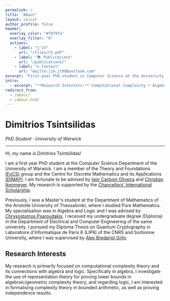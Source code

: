 ```yaml
---
permalink: /
title: "About"
layout: splash
author_profile: false
header:
  overlay_color: "#f8f9fa"
  overlay_filter: "0"
  actions:
    - label: "📄 CV"
      url: "/files/CV.pdf"
    - label: "📚 Publications"
      url: "/publications/"
    - label: "✉ Contact"
      url: "mailto:jim.jt99@outlook.com"
excerpt: "First-year PhD student in Computer Science at the University of Warwick"
intro: 
  - excerpt: "**Research Interests:** Computational Complexity • Algebra • Logic"
redirect_from: 
  - /about/
  - /about.html
---
```


# Dimitrios Tsintsilidas  
*PhD Student · University of Warwick*

---
Hi, my name is Dimitrios Tsintsilidas! 

I am a first year PhD student at the Computer Science Department of the University of Warwick. I am a member of the Theory and Foundations [(FoCS)](https://warwick.ac.uk/fac/sci/dcs/research/focs/) group and the Centre for Discrete Mathematics and its Applications [(DIMAP)](https://warwick.ac.uk/fac/cross_fac/dimap/). I am fortunate to be advised by [Igor Carboni Oliveira](https://www.dcs.warwick.ac.uk/~igorcarb/) and [Christian Ikenmeyer](https://www.dcs.warwick.ac.uk/~u2270030/). My research is supported by the [Chancellors' International Scholarship](https://warwick.ac.uk/services/dc/schols_fund/scholarships_and_funding/cis/).

Previously, I was a Master's student at the Department of Mathematics of the Aristotle University of Thessaloniki, where I studied Pure Mathematics. My specialisation was in Algebra and Logic and I was advised by [Chrysostomos Psaroudakis](https://sites.google.com/view/chrysostomos-psaroudakis/home). I received my undergraduate degree (Diploma) in the Department of Electrical and Computer Engineering of the same university. I pursued my Diploma Thesis on Quantum Cryptography in Laboratoire d'Informatique de Paris 6 (LIP6) of the CNRS and Sorbonne University, where I was supervised by [Alex Bredariol Grilo](https://abgrilo.github.io/).

## Research Interests

My research is primarily focused on computational complexity theory and its connections with algebra and logic. Specifically in algebra, I investigate the use of representation theory for proving lower bounds in algebraic/geometric complexity theory, and regarding logic, I am interested in formalising complexity theory in bounded arithmetic, as well as proving independence results.
